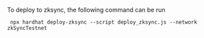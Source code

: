 
To deploy to zksync, the following command can be run
```shell
 npx hardhat deploy-zksync --script deploy_zksync.js --network zkSyncTestnet
 ```
